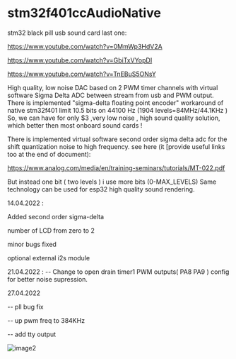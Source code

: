 # stm32f401ccAudioNative
stm32 black pill usb sound card
last one: 



https://www.youtube.com/watch?v=0MmWp3HdV2A

https://www.youtube.com/watch?v=GbiTxVYopDI

https://www.youtube.com/watch?v=TnEBuS5ONsY




High quality, low noise  DAC based on 2 PWM timer channels with virtual software Sigma Delta ADC between stream from usb and PWM output.
There is implemented "sigma-delta floating point encoder" workaround of native stm32f401 limit 10.5 bits on 44100 Hz (1904 levels=84MHz/44.1KHz )
So, we can have for only  $3 ,very low noise , high sound quality solution, which better then most onboard sound cards !

There is implemented virtual software second order sigma delta adc for the shift quantization noise to high frequency.
see here (it [provide useful links too at the end of document):

https://www.analog.com/media/en/training-seminars/tutorials/MT-022.pdf

But instead one bit ( two levels ) i use more bits (0-MAX_LEVELS) Same technology can be used for esp32 high quality sound rendering.

14.04.2022 :

Added second order sigma-delta 

number of LCD from zero to 2

minor bugs fixed

optional external i2s module


21.04.2022 :
-- Change to open drain timer1 PWM outputs( PA8 PA9 ) config for better noise supression.

27.04.2022

-- pll bug fix

-- up pwm freq to 384KHz

-- add tty output


![image2](https://github.com/sdima1357/stm32f401ccAudioNative/blob/main/images/schematic1.png?raw=true)


